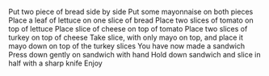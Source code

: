 Put two piece of bread side by side
Put some mayonnaise on both pieces
Place a leaf of lettuce on one slice of bread
Place two slices of tomato on top of lettuce
Place slice of cheese on top of tomato
Place two slices of turkey on top of cheese
Take slice, with only mayo on top, and place it mayo down on top of the turkey slices
You have now made a sandwich
Press down gently on sandwich with hand
Hold down sandwich and slice in half with a sharp knife 
Enjoy

